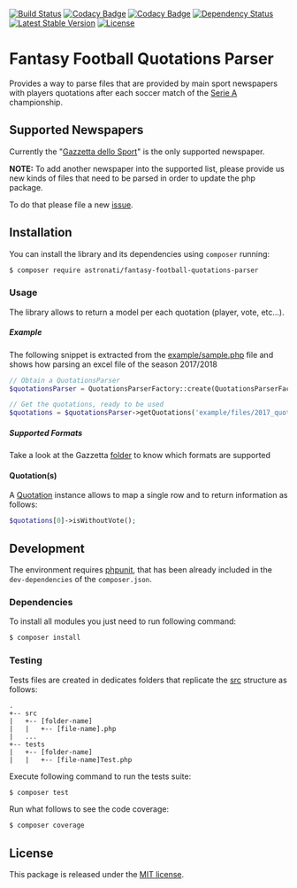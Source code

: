 [![Build Status](https://travis-ci.org/astronati/php-fantasy-football-quotations-parser.svg?branch=master)](https://travis-ci.org/astronati/php-fantasy-football-quotations-parser)
[![Codacy Badge](https://api.codacy.com/project/badge/Grade/9d160340b6f645c0b370ddb385fa2088)](https://www.codacy.com/app/astronati/php-fantasy-football-quotations-parser?utm_source=github.com&amp;utm_medium=referral&amp;utm_content=astronati/php-fantasy-football-quotations-parser&amp;utm_campaign=Badge_Grade)
[![Codacy Badge](https://api.codacy.com/project/badge/Coverage/9d160340b6f645c0b370ddb385fa2088)](https://www.codacy.com/app/astronati/php-fantasy-football-quotations-parser?utm_source=github.com&utm_medium=referral&utm_content=astronati/php-fantasy-football-quotations-parser&utm_campaign=Badge_Coverage)
[![Dependency Status](https://www.versioneye.com/user/projects/586ad24440543800417e5662/badge.svg?style=flat-square)](https://www.versioneye.com/user/projects/586ad24440543800417e5662)
[![Latest Stable Version](https://poser.pugx.org/astronati/fantasy-football-quotations-parser/v/stable)](https://packagist.org/packages/astronati/fantasy-football-quotations-parser)
[![License](https://poser.pugx.org/astronati/fantasy-football-quotations-parser/license)](https://packagist.org/packages/astronati/fantasy-football-quotations-parser)

# Fantasy Football Quotations Parser
Provides a way to parse files that are provided by main sport newspapers with players quotations after each soccer match
of the [Serie A](https://en.wikipedia.org/wiki/Serie_A) championship.

## Supported Newspapers
Currently the "[Gazzetta dello Sport](http://www.gazzetta.it/)" is the only supported newspaper.

**NOTE:** To add another newspaper into the supported list, please provide us new kinds of files that need to be parsed
in order to update the php package.

To do that please file a new [issue](https://github.com/astronati/php-fantasy-football-quotations-parser/issues/new).

## Installation
You can install the library and its dependencies using `composer` running:
```sh
$ composer require astronati/fantasy-football-quotations-parser
```

### Usage
The library allows to return a model per each quotation (player, vote, etc...).

##### Example
The following snippet is extracted from the
[example/sample.php](https://github.com/astronati/php-fantasy-football-quotations-parser/blob/master/example/sample.php)
file and shows how parsing an excel file of the season 2017/2018

```php
// Obtain a QuotationsParser
$quotationsParser = QuotationsParserFactory::create(QuotationsParserFactory::FORMAT_GAZZETTA_SINCE_2017);

// Get the quotations, ready to be used
$quotations = $quotationsParser->getQuotations('example/files/2017_quotazioni_gazzetta_02.xls');
```

##### Supported Formats
Take a look at the Gazzetta [folder](https://github.com/astronati/php-fantasy-football-quotations-parser/tree/master/src/Map/Gazzetta)
to know which formats are supported

#### Quotation(s)
A [Quotation](https://github.com/astronati/php-fantasy-football-quotations-parser/blob/master/src/Model/Quotation.php)
instance allows to map a single row and to return information as follows:

```php
$quotations[0]->isWithoutVote();
```

## Development
The environment requires [phpunit](https://phpunit.de/), that has been already included in the `dev-dependencies` of the
`composer.json`.

### Dependencies
To install all modules you just need to run following command:

```sh
$ composer install
```

### Testing
Tests files are created in dedicates folders that replicate the
[src](https://github.com/astronati/php-fantasy-football-quotations-parser/tree/master/src) structure as follows:
```
.
+-- src
|   +-- [folder-name]
|   |   +-- [file-name].php
|   ...
+-- tests
|   +-- [folder-name]
|   |   +-- [file-name]Test.php
```

Execute following command to run the tests suite:
```sh
$ composer test
```

Run what follows to see the code coverage:
```sh
$ composer coverage
```

## License
This package is released under the [MIT license](LICENSE.md).
